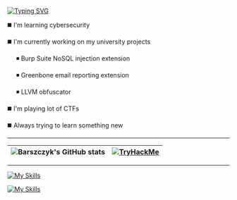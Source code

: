 [![Typing SVG](https://readme-typing-svg.herokuapp.com?font=Agave&size=24&pause=750&color=7fff00&random=false&width=435&lines=Welcome+to+my+profile;Check+out+my+repositories;Projects%2C+notes%2C+walkthroughs)](https://git.io/typing-svg)

◼️ I'm learning cybersecurity

◼️ I'm currently working on my university projects

&nbsp;&nbsp;&nbsp;&nbsp; ◾ Burp Suite NoSQL injection extension

&nbsp;&nbsp;&nbsp;&nbsp; ◾ Greenbone email reporting extension

&nbsp;&nbsp;&nbsp;&nbsp; ◾ LLVM obfuscator    

◼️ I'm playing lot of CTFs

◼️ Always trying to learn something new

------

| ![Barszczyk's GitHub stats](https://github-readme-stats.vercel.app/api?username=barszczyk0&theme=chartreuse-dark&hide=prs,issues&show_icons=true&bg_color=010409&icon_color=7fff00) | [<img src="https://tryhackme-badges.s3.amazonaws.com/Barszczyk.png" alt="TryHackMe">](https://tryhackme.com/p/Barszczyk) |
| :----------------: | :------: | 

------


[![My Skills](https://skillicons.dev/icons?i=python,bash,java,cpp)](https://skillicons.dev)

[![My Skills](https://skillicons.dev/icons?i=git,arch,vscode,vim,neovim)](https://skillicons.dev)
